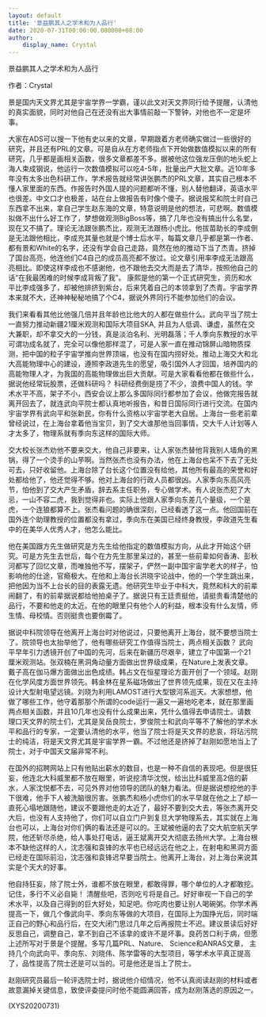 ```yaml
---
layout: default
title: '景益鹏其人之学术和为人品行'
date: 2020-07-31T00:00:00.000000+08:00
author:
    display_name: Crystal
---
```


景益鹏其人之学术和为人品行

作者：Crystal

景是国内天文界尤其是宇宙学界一学霸，谨以此文对天文界同行给予提醒，认清他的真实面貌，同时对他自己在还没有出大事情前敲一下警钟，对他也不一定是坏事。

大家在ADS可以搜一下他有史以来的文章，早期跟着方老师确实做过一些很好的研究，并且还有PRL的文章。可是自从在方老师指点下开始做数值模拟以来的所有研究，几乎都是画相关函数，很多文章都差不多。据被他这位强龙压倒的地头蛇上海人束成钢说，他运行一次数值模拟可以吃4-5年，批量出产大批文章。近10年多年没有太多出色科研工作，学术报告就经常讲张鹏杰的PRL文章，其实自己根本不懂人家里面的东西。作报告时外国人提的问题都听不懂，别人替他翻译，英语水平也很差。中文口才也极差，站在台上做报告有时像个傻子。据说报奖和院士时自己东西拿不出来，拿自己学生赵东海的文章，特意说明是他的想法，可悲啊。数值模拟做不出什么好工作了，梦想做观测BigBoss等，搞了几年也没有搞出什么名堂，现在又不搞了。理论无法跟张鹏杰比，观测无法跟杨小虎比。他拔苗助长的李成倒是无法跟他相比，李成充其量也就是个博士后水平，每篇文章几乎都是第一作者、都有景和White的名字，还没有学会自己走路，竟然在他的推动下当了杰青。挤掉了国台高亮，他连他们C4自己的成员高亮都不放过。论文章引用率李成无法跟高亮相比。即使这样李成也不感谢他，也不跟他去交大而是去了清华，按照他自己的话“在我最困难的时候李成背叛了我”。 康熙是他的第一个正式研究生，资历和水平比李成强多了，却被他排挤到紫台，后来凭着自己的本领拿到了杰青。宇宙学界本来就不大，还神神秘秘地搞了个C4，据说外界同行不能参加他们的会议。

我们来看看其他比他强几倍并且年龄也比他大的人都在做些什么。武向平当了院士一直努力推动新疆21厘米观测和国际大项目SKA, 并且为人低调、谦虚，虽然在交大兼职，却不拿交大的一分钱，真是淡泊名利、光明磊落；千人季向东教授的水平可谓功成名就了，完全可以像他那样混了，可是人家一直在推动锦屏山暗物质探测，把中国的粒子宇宙学推向世界顶端，也没有在国内捞好处。推动上海交大和北大高能物理中心的建设，遵照李政道先生的愿望，吸引国外人才回国，培养国内的高能物理人才，为我国的高能物理做出巨大贡献。可是大家看看他都在做些什么，据说他经常玩股票，还做科研吗？ 科研经费倒是捞了不少，浪费中国人的钱。学术水平不高，架子不小，西安会议上那么多国际同行都参加了会议，他做完报告就离开回去了，就连武向平院士都认真地听报告，和昔日国际同行进行交流。在国内宇宙学界有武向平和张新民，你有什么资格以宇宙学老大自居。上海台一些老前辈曾经说过，在上海台拿着他当宝贝，到了交大谁那他当回事情，交大千人计划等人才太多了，物理系就有季向东这样的国际大师。

交大校长张杰劝他不要来交大，他自己非要来，让人家张杰替他背我别人墙角的黑锅，得了一个烫手的山芋啊。当然张杰也没有办法，他在上海台也呆不下去了无处可去，只好收留他。上海台除了台长这个位置没有给他，其他所有最高的荣誉和好处都给他了，他还觉得不够。他对上海台的行政人员都很凶。人家季向东高风亮节，怕他到了交大产生矛盾，辞去系主任职务，专心做学术。有人说张杰犯了大忌，一山不容二虎，我到觉得非也。实际上他跟人家季向东差几个量级，一个是虎，一个连狼都算不上。张杰看问题的确很深刻，已经看透了这一点。他回国前在国外连个助理教授的位置都没有拿过，季向东在美国已经终身教授，李政道先生看中的在美华人优秀人才，他怎么能比。

他在美国跟方先生做研究是方先生给他指定的数值模拟方向，从此才开始这个研究。可是方先生去世后，每个在方先生那里呆过的，甚至一些前辈如何香涛、彭秋河都写了回忆文章，而唯独他不写，摆架子，俨然一副中国宇宙学老大的样子，怕影响他的仕途，官瘾极大。在他和上海台长洪晓宇论战中，他的一个学生跳出来，把他因为当不上台长的目的表露无遗。他研究生毕业于中科大，竟然和科大的前辈闹翻了，有的前辈据说都给他拍桌子了。据说只有王廷贵挺他，请挺贵看清楚他的品行，不要和他走的太近。在他的眼里只有他个人的利益，根本没有什么友情，师生情、母校情。否则挺贵也要倒霉了。

据说中科院领导在他离开上海台时对他说过，只要他离开上海台，就不要想当院士了。院领导也太抬举他了，他有哪些研究工作值得当院士，两点相关函数？ 武向平早年引力透镜开创了中国的先河，后来在新疆历尽艰辛，建立了中国第一个21厘米观测站。张双楠在黑洞角动量方面做出世界级成果，在Nature上发表文章。戴子高在伽马爆方面做出出色成绩。韩占文在恒星理论方面开创了一个领域。赵刚在化学风度方面世界领先。韩金林在星系磁场做出了世界领先成果，现在又在主持设计大型射电望远镜。刘晓为利用LAMOST进行大型银河系巡天。大家想想，他做了哪些工作，他守着那那个所谓的code运行一遍又一遍地吃老本，就在那里画两点相关函数，并且10几年也没有什么成果出来，凭什么值得去申请院士。请数理口天文界的院士们，尤其是吴岳良院士，罗俊院士和武向平等不了解他的学术水平和品行的专家，一定要认清他的水平，他当了院士将是天文界的悲哀，将玷污院士的纯洁，将是天文界尤其是宇宙学界一霸。不过他还是挤掉了赵刚如愿地当上了院士，对于中国天文届非常不利。

在国外的招聘网站上只有他贴出薪水的数目，也是一种不自信的表现吧。但是很狂妄，他连北大科威里都不放在眼里，听说挖清华沈悦，给出比科威里高2倍的薪水，人家沈悦都不去，可见外界对他领导的团队的魅力看法。但是据说想挖他的手下很难，他手下人被洗脑很厉害。张鹏杰和杨小虎你们的水平早就在他之上了却一直死心塌地跟随他，建议不要跟他走的太近了，最好不要到交大去，等张杰离开交大后，也没有人支持他了，你们可以自立门户到复旦大学物理系去，其实就在上海台也可以，上海台对你们俩的看法还是可以的。王斌被他逼的去了交大航空航天学院，他还斩尽杀绝，给人事处打电话，逼王斌离开交大彻底去扬州大学。上海台根本不缺他这样的人，沈志强和袁锋的水平也已经远远在他之上，在射电和黑洞方面已经走在国际前沿，沈志强和袁锋迟早要当院士。他离开上海台，对上海台来说其实是个天大的好事。

他自持狂妄，除了院士外，谁都不放在眼里，都敢得罪，哪个单位的人才都敢挖。记住，多行不义必自毙！ 清醒些吧，否则吃亏将是自己。好好审视一下自己的学术水平，以及自己得到的巨大好处，知足吧。你吃肉也要让别人喝碗粥。你学术再提高一下，做几个像武向平、季向东等做的大项目，在国际上为国挣光后，同时端正自己的野心和品行后，在交大闭门思过几年之后再报院士不迟。建议景读后好好反思自己，调整自己，拿不到自己不该拿的或许不是坏事。良药苦口利于病，但愿上述所写对于景是个提醒。多写几篇PRL、Nature、 Science和ANRAS文章， 主持几个向武向平、季向东、刘晓伟、陈学雷等的大型项目，等学术水平真正提高了，品性提高了院士还是可以当的。可是他还是当上了院士。

赵刚研究员最后一轮评选院士时，据说他介绍情况，他不认真阅读赵刚的材料或者故意漏掉关键信息，致使评委提问时他不能圆满回答，成为赵刚落选的原因之一。

(XYS20200731)

